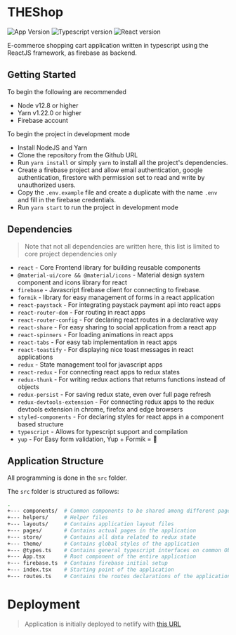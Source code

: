 # THEShop

![App Version](https://img.shields.io/badge/version-0.1.0-green.svg)
![Typescript version](https://img.shields.io/badge/typescript-4.1.2-blue.svg)
![React version](https://img.shields.io/badge/react-17.0.0-blue)

E-commerce shopping cart application written in typescript using the ReactJS framework, as firebase as backend.

## Getting Started

To begin the following are recommended

-   Node v12.8 or higher
-   Yarn v1.22.0 or higher
-   Firebase account

To begin the project in development mode

-   Install NodeJS and Yarn
-   Clone the repository from the Github URL
-   Run `yarn install` or simply `yarn` to install all the project's dependencies.
-   Create a firebase project and allow email authentication, google authentication, firestore with permission set to read and write by unauthorized users.
-   Copy the `.env.example` file and create a duplicate with the name `.env` and fill in the firebase credentials.
-   Run `yarn start` to run the project in development mode

## Dependencies

> Note that not all dependencies are written here, this list is limited to core project dependencies only

-   `react` - Core Frontend library for building reusable components
-   `@material-ui/core && @material/icons` - Material design system component and icons library for react
-   `firebase` - Javascript firebase client for connecting to firebase.
-   `formik` - library for easy management of forms in a react application
-   `react-paystack` - For integrating paystack payment api into react apps
-   `react-router-dom` - For routing in react apps
-   `react-router-config` - For declaring react routes in a declarative way
-   `react-share` - For easy sharing to social application from a react app
-   `react-spinners` - For loading animations in react apps
-   `react-tabs` - For easy tab implementation in react apps
-   `react-toastify` - For displaying nice toast messages in react applications
-   `redux` - State management tool for javascript apps
-   `react-redux` - For connecting react apps to redux states
-   `redux-thunk` - For writing redux actions that returns functions instead of objects
-   `redux-persist` - For saving redux state, even over full page refresh
-   `redux-devtools-extension` - For connecting redux apps to the redux devtools extension in chrome, firefox and edge browsers
-   `styled-components` - For declaring styles for react apps in a component based structure
-   `typescript` - Allows for typescript support and compilation
-   `yup` - For Easy form validation, Yup + Formik = 🤩

## Application Structure

All programming is done in the `src` folder.

The `src` folder is structured as follows:

```bash
.
+--- components/  # Common components to be shared among different pages
+--- helpers/     # Helper files
+--- layouts/     # Contains application layout files
+--- pages/       # Contains actual pages in the application
+--- store/       # Contains all data related to redux state
+--- theme/       # Contains global styles of the application
+--- @types.ts    # Contains general typescript interfaces on common Objects
+--- App.tsx      # Root component of the entire application
+--- firebase.ts  # Contains firebase initial setup
+--- index.tsx    # Starting point of the application
+--- routes.ts    # Contains the routes declarations of the application
```

# Deployment

> Application is initially deployed to netlify with [this URL](https://the-shopp.netlify.app)
